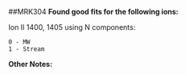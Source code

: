 ##MRK304
**Found good fits for the following ions:**

Ion II 1400, 1405 using N components:
```
0 - MW
1 - Stream
```


**Other Notes:**

